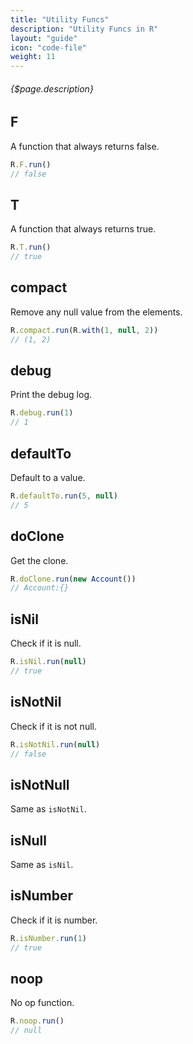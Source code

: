 ```yaml
---
title: "Utility Funcs"
description: "Utility Funcs in R"
layout: "guide"
icon: "code-file"
weight: 11
---
```


###### {$page.description}

<article id="1">

## F

A function that always returns false.

```javascript
R.F.run()
// false
```

</article>


<article id="2">

## T

A function that always returns true.

```javascript
R.T.run()
// true
```

</article>


<article id="3">

## compact

Remove any null value from the elements.

```javascript
R.compact.run(R.with(1, null, 2))
// (1, 2)
```

</article>


<article id="4">

## debug

Print the debug log.

```javascript
R.debug.run(1)
// 1
```

</article>


<article id="5">

## defaultTo

Default to a value.

```javascript
R.defaultTo.run(5, null)
// 5
```

</article>


<article id="6">

## doClone

Get the clone.

```javascript
R.doClone.run(new Account())
// Account:{}
```

</article>


<article id="7">

## isNil

Check if it is null.

```javascript
R.isNil.run(null)
// true
```

</article>


<article id="8">

## isNotNil

Check if it is not null.

```javascript
R.isNotNil.run(null)
// false
```

</article>


<article id="9">

## isNotNull

Same as `isNotNil`.

</article>


<article id="10">

## isNull

Same as `isNil`.

</article>


<article id="11">

## isNumber

Check if it is number.

```javascript
R.isNumber.run(1)
// true
```

</article>


<article id="12">

## noop

No op function.

```javascript
R.noop.run()
// null
```

</article>
